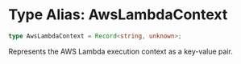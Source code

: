 # Type Alias: AwsLambdaContext

```ts
type AwsLambdaContext = Record<string, unknown>;
```

Represents the AWS Lambda execution context as a key-value pair.
